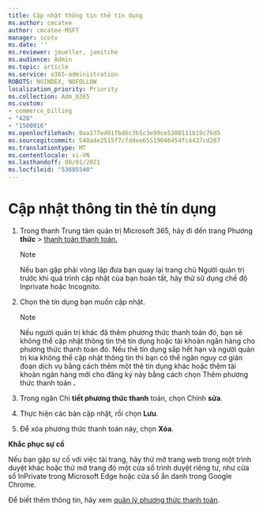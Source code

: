 ```yaml
---
title: Cập nhật thông tin thẻ tín dụng
ms.author: cmcatee
author: cmcatee-MSFT
manager: scotv
ms.date: ''
ms.reviewer: jmueller, jamitche
ms.audience: Admin
ms.topic: article
ms.service: o365-administration
ROBOTS: NOINDEX, NOFOLLOW
localization_priority: Priority
ms.collection: Adm_O365
ms.custom:
- commerce_billing
- "428"
- "1500016"
ms.openlocfilehash: 8aa177ed01fbd6c3b5c3e99ce5300111b19c76d5
ms.sourcegitcommit: 540a4e2515f7cfddee65519046454fc4437cd287
ms.translationtype: MT
ms.contentlocale: vi-VN
ms.lasthandoff: 08/01/2021
ms.locfileid: "53685540"
---
```

# <a name="update-credit-card-information"></a>Cập nhật thông tin thẻ tín dụng

1. Trong thanh Trung tâm quản trị Microsoft 365, hãy đi đến trang Phương **thức** \> [thanh toán thanh toán.](https://go.microsoft.com/fwlink/p/?linkid=2018806)

    > [!NOTE]
    > Nếu bạn gặp phải vòng lặp đưa bạn quay lại trang chủ Người quản trị trước khi quá trình cập nhật của bạn hoàn tất, hãy thử sử dụng chế độ Inprivate hoặc Incognito.
  
2. Chọn thẻ tín dụng bạn muốn cập nhật.

    > [!NOTE]
    > Nếu người quản trị khác đã thêm phương thức thanh toán đó, bạn sẽ không thể cập nhật thông tin thẻ tín dụng hoặc tài khoản ngân hàng cho phương thức thanh toán đó. Nếu thẻ tín dụng sắp hết hạn và người quản trị kia không thể cập nhật thông tin thì bạn có thể ngăn nguy cơ gián đoạn dịch vụ bằng cách thêm một thẻ tín dụng khác hoặc thêm tài khoản ngân hàng mới cho đăng ký này bằng cách chọn Thêm phương thức thanh toán **.**
  
3. Trong ngăn Chi **tiết phương thức thanh** toán, chọn Chỉnh **sửa**.

4. Thực hiện các bản cập nhật, rồi chọn **Lưu**.

5. Để xóa phương thức thanh toán này, chọn **Xóa**.

**Khắc phục sự cố**

Nếu bạn gặp sự cố với việc tải trang, hãy thử mở trang web trong một trình duyệt khác hoặc thử mở trang đó một cửa sổ trình duyệt riêng tư, như cửa sổ InPrivate trong Microsoft Edge hoặc cửa sổ ẩn danh trong Google Chrome. 

Để biết thêm thông tin, hãy xem [quản lý phương thức thanh toán](/microsoft-365/commerce/billing-and-payments/manage-payment-methods).